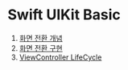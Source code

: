 # Swift UIKit Basic

1. [화면 전환 개념](화면전환개념.md)
2. [화면 전환 구현](화면전환구현.md)
3. [ViewController LifeCycle](VCLifeCycle.md)
